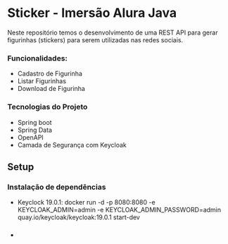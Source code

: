 # Sticker - Imersão Alura Java

Neste repositório temos o desenvolvimento de uma REST API para gerar figurinhas (stickers) para serem utilizadas nas redes sociais.

### Funcionalidades:

- Cadastro de Figurinha
- Listar Figurinhas
- Download de Figurinha

### Tecnologias do Projeto

- Spring boot
- Spring Data
- OpenAPI
- Camada de Segurança com Keycloak

## Setup

### Instalação de dependências

- Keyclock 19.0.1: docker run -d -p 8080:8080 -e KEYCLOAK_ADMIN=admin -e KEYCLOAK_ADMIN_PASSWORD=admin quay.io/keycloak/keycloak:19.0.1 start-dev

### 
- 


